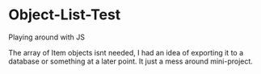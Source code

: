 # Object-List-Test
Playing around with JS

The array of Item objects isnt needed, I had an idea of exporting it to a database or something at a later point. It just a mess around mini-project.
